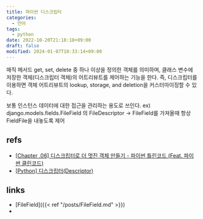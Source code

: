 ```yaml
---
title: 파이썬 디스크립터
categories:
  - 언어
tags:
  - python
date: 2022-10-20T21:18:18+09:00
draft: false
modified: 2024-01-07T10:33:14+09:00
---
```

매직 메서드 get, set, delete 중 하나 이상을 정의한 객체를 의미하며, 클래스 변수에 저장한 객체(디스크립터 객체)의 어트리뷰트를 제어하는 기능을 한다. 즉, 디스크립터를 이용하면 객체 어트리뷰트의 lookup, storage, and deletion을 커스터마이징할 수 있다.

보통 인스턴스 데이터에 대한 접근을 관리하는 용도로 쓰인다. ex) django.models.fields.FileField 의 FileDescriptor -> FileField를 가져올때 항상 FieldFile을 내놓도록 제어


## refs
- [[Chapter .06] 디스크립터로 더 멋진 객체 만들기 - 파이썬 틀린코드 (Feat. 파이썬 클린코드)](https://wikidocs.net/168363)
- [[Python] 디스크립터(Descriptor)](https://kukuta.tistory.com/339)


## links
- [FileField]({{< ref "/posts/FileField.md" >}}) 
- 
